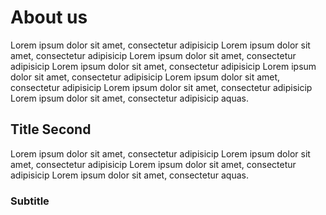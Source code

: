 # About us

Lorem ipsum dolor sit amet, consectetur adipisicip Lorem ipsum dolor sit amet, consectetur adipisicip Lorem ipsum dolor sit amet, consectetur adipisicip Lorem ipsum dolor sit amet, consectetur adipisicip Lorem ipsum dolor sit amet, consectetur adipisicip Lorem ipsum dolor sit amet, consectetur adipisicip Lorem ipsum dolor sit amet, consectetur adipisicip Lorem ipsum dolor sit amet, consectetur adipisicip aquas.

## Title Second

Lorem ipsum dolor sit amet, consectetur adipisicip Lorem ipsum dolor sit amet, consectetur adipisicip Lorem ipsum dolor sit amet, consectetur adipisicip Lorem ipsum dolor sit amet, consectetur aquas.

### Subtitle
